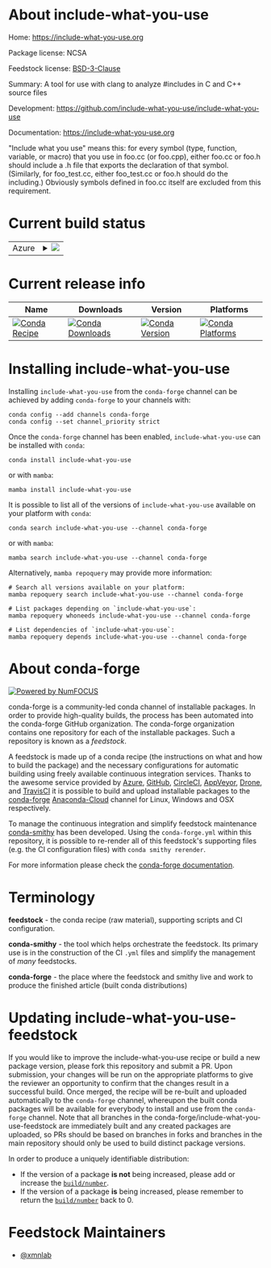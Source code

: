 About include-what-you-use
==========================

Home: https://include-what-you-use.org

Package license: NCSA

Feedstock license: [BSD-3-Clause](https://github.com/conda-forge/include-what-you-use-feedstock/blob/main/LICENSE.txt)

Summary: A tool for use with clang to analyze #includes in C and C++ source files

Development: https://github.com/include-what-you-use/include-what-you-use

Documentation: https://include-what-you-use.org

"Include what you use" means this: for every symbol (type, function, variable, or macro)
that you use in foo.cc (or foo.cpp), either foo.cc or foo.h should include a .h file that
exports the declaration of that symbol. (Similarly, for foo_test.cc, either foo_test.cc or foo.h
should do the including.) Obviously symbols defined in foo.cc itself are excluded from this requirement.


Current build status
====================


<table>
    
  <tr>
    <td>Azure</td>
    <td>
      <details>
        <summary>
          <a href="https://dev.azure.com/conda-forge/feedstock-builds/_build/latest?definitionId=16079&branchName=main">
            <img src="https://dev.azure.com/conda-forge/feedstock-builds/_apis/build/status/include-what-you-use-feedstock?branchName=main">
          </a>
        </summary>
        <table>
          <thead><tr><th>Variant</th><th>Status</th></tr></thead>
          <tbody><tr>
              <td>linux_64</td>
              <td>
                <a href="https://dev.azure.com/conda-forge/feedstock-builds/_build/latest?definitionId=16079&branchName=main">
                  <img src="https://dev.azure.com/conda-forge/feedstock-builds/_apis/build/status/include-what-you-use-feedstock?branchName=main&jobName=linux&configuration=linux%20linux_64_" alt="variant">
                </a>
              </td>
            </tr>
          </tbody>
        </table>
      </details>
    </td>
  </tr>
</table>

Current release info
====================

| Name | Downloads | Version | Platforms |
| --- | --- | --- | --- |
| [![Conda Recipe](https://img.shields.io/badge/recipe-include--what--you--use-green.svg)](https://anaconda.org/conda-forge/include-what-you-use) | [![Conda Downloads](https://img.shields.io/conda/dn/conda-forge/include-what-you-use.svg)](https://anaconda.org/conda-forge/include-what-you-use) | [![Conda Version](https://img.shields.io/conda/vn/conda-forge/include-what-you-use.svg)](https://anaconda.org/conda-forge/include-what-you-use) | [![Conda Platforms](https://img.shields.io/conda/pn/conda-forge/include-what-you-use.svg)](https://anaconda.org/conda-forge/include-what-you-use) |

Installing include-what-you-use
===============================

Installing `include-what-you-use` from the `conda-forge` channel can be achieved by adding `conda-forge` to your channels with:

```
conda config --add channels conda-forge
conda config --set channel_priority strict
```

Once the `conda-forge` channel has been enabled, `include-what-you-use` can be installed with `conda`:

```
conda install include-what-you-use
```

or with `mamba`:

```
mamba install include-what-you-use
```

It is possible to list all of the versions of `include-what-you-use` available on your platform with `conda`:

```
conda search include-what-you-use --channel conda-forge
```

or with `mamba`:

```
mamba search include-what-you-use --channel conda-forge
```

Alternatively, `mamba repoquery` may provide more information:

```
# Search all versions available on your platform:
mamba repoquery search include-what-you-use --channel conda-forge

# List packages depending on `include-what-you-use`:
mamba repoquery whoneeds include-what-you-use --channel conda-forge

# List dependencies of `include-what-you-use`:
mamba repoquery depends include-what-you-use --channel conda-forge
```


About conda-forge
=================

[![Powered by
NumFOCUS](https://img.shields.io/badge/powered%20by-NumFOCUS-orange.svg?style=flat&colorA=E1523D&colorB=007D8A)](https://numfocus.org)

conda-forge is a community-led conda channel of installable packages.
In order to provide high-quality builds, the process has been automated into the
conda-forge GitHub organization. The conda-forge organization contains one repository
for each of the installable packages. Such a repository is known as a *feedstock*.

A feedstock is made up of a conda recipe (the instructions on what and how to build
the package) and the necessary configurations for automatic building using freely
available continuous integration services. Thanks to the awesome service provided by
[Azure](https://azure.microsoft.com/en-us/services/devops/), [GitHub](https://github.com/),
[CircleCI](https://circleci.com/), [AppVeyor](https://www.appveyor.com/),
[Drone](https://cloud.drone.io/welcome), and [TravisCI](https://travis-ci.com/)
it is possible to build and upload installable packages to the
[conda-forge](https://anaconda.org/conda-forge) [Anaconda-Cloud](https://anaconda.org/)
channel for Linux, Windows and OSX respectively.

To manage the continuous integration and simplify feedstock maintenance
[conda-smithy](https://github.com/conda-forge/conda-smithy) has been developed.
Using the ``conda-forge.yml`` within this repository, it is possible to re-render all of
this feedstock's supporting files (e.g. the CI configuration files) with ``conda smithy rerender``.

For more information please check the [conda-forge documentation](https://conda-forge.org/docs/).

Terminology
===========

**feedstock** - the conda recipe (raw material), supporting scripts and CI configuration.

**conda-smithy** - the tool which helps orchestrate the feedstock.
                   Its primary use is in the construction of the CI ``.yml`` files
                   and simplify the management of *many* feedstocks.

**conda-forge** - the place where the feedstock and smithy live and work to
                  produce the finished article (built conda distributions)


Updating include-what-you-use-feedstock
=======================================

If you would like to improve the include-what-you-use recipe or build a new
package version, please fork this repository and submit a PR. Upon submission,
your changes will be run on the appropriate platforms to give the reviewer an
opportunity to confirm that the changes result in a successful build. Once
merged, the recipe will be re-built and uploaded automatically to the
`conda-forge` channel, whereupon the built conda packages will be available for
everybody to install and use from the `conda-forge` channel.
Note that all branches in the conda-forge/include-what-you-use-feedstock are
immediately built and any created packages are uploaded, so PRs should be based
on branches in forks and branches in the main repository should only be used to
build distinct package versions.

In order to produce a uniquely identifiable distribution:
 * If the version of a package **is not** being increased, please add or increase
   the [``build/number``](https://docs.conda.io/projects/conda-build/en/latest/resources/define-metadata.html#build-number-and-string).
 * If the version of a package **is** being increased, please remember to return
   the [``build/number``](https://docs.conda.io/projects/conda-build/en/latest/resources/define-metadata.html#build-number-and-string)
   back to 0.

Feedstock Maintainers
=====================

* [@xmnlab](https://github.com/xmnlab/)

